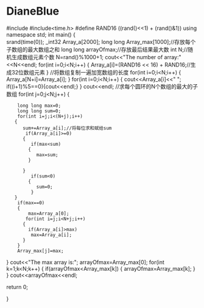 # DianeBlue
#include<iostream>
#include<time.h>
#define RAND16 ((rand()<<1) + (rand()&1))
using namespace std;
int main()
{   
	srand(time(0));
	_int32 Array_a[2000];
	long long Array_max[1000];//存放每个子数组的最大数组之和
	long long arrayOfmax;//存放最后结果最大数
	int N;//随机生成数组元素个数
	N=rand()%1000+1;
	cout<<"The number of array:"<<N<<endl;
	for(int i=0;i<N;i++)
	{
		Array_a[i]=(RAND16 << 16) + RAND16;//生成32位数组元素
	}
	//将数组复制一遍加宽数组的长度
	for(int i=0;i<N;i++)
	{
	    Array_a[N+i]=Array_a[i];
	}
	for(int i=0;i<N;i++)
	{
	    cout<<Array_a[i]<<"  ";
		if((i+1)%5==0){cout<<endl;}
	}
	cout<<endl;
	//求每个圆环的N个数组的最大的子数组
	for(int j=0;j<N;j++)
	{
		
		long long max=0;
		long long sum=0;
		for(int i=j;i<(N+j);i++)
	   {
		  sum+=Array_a[i];//将每位求和赋给sum
		   if(Array_a[i]>=0)
		  {
		     if(max<sum)
		    {
			   max=sum;
		    }

		  }
			 if(sum<0)
		    {
			   sum=0;
			 }
	   }
		if(max==0)
		{
			max=Array_a[0];
		   for(int i=j;i<N+j;i++)
		  {
			if(Array_a[i]>max)
			 max=Array_a[i];
		  }
		}
		Array_max[j]=max;	
  }
	cout<<"The max array is:";
	arrayOfmax=Array_max[0];
	for(int k=1;k<N;k++)
    { 
		if(arrayOfmax<Array_max[k])
		{
			arrayOfmax=Array_max[k];
		}
    }
	cout<<arrayOfmax<<endl;

return 0;
	
}
